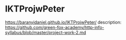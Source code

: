# IKTProjwPeter
https://baranyidaniel.github.io/IKTProjwPeter/
description:
https://github.com/green-fox-academy/http-info-syllabus/blob/master/project-work-2.md
